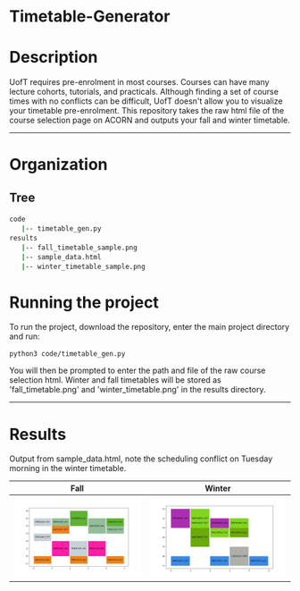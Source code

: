 # Timetable-Generator

# Description
UofT requires pre-enrolment in most courses. Courses can have many lecture cohorts, tutorials, and practicals. Although finding a set of course times with no conflicts can be difficult, UofT doesn't allow you to visualize your timetable pre-enrolment. This repository takes the raw html file of the course selection page on ACORN and outputs your fall and winter timetable.

---
# Organization

## Tree
```bash
code
   |-- timetable_gen.py
results
   |-- fall_timetable_sample.png
   |-- sample_data.html
   |-- winter_timetable_sample.png
```
# Running the project

To run the project, download the repository, enter the main project directory and run:
```
python3 code/timetable_gen.py
```
You will then be prompted to enter the path and file of the raw course selection html. Winter and fall timetables will be stored as 'fall_timetable.png' and 'winter_timetable.png' in the results directory.

---
# Results
Output from sample_data.html, note the scheduling conflict on Tuesday morning in the winter timetable.

Fall                   |  Winter                  |
:-------------------------:|:-------------------------:|
![](https://github.com/CameronKerr/Timetable-Generator/blob/main/results/fall_timetable_sample.png)  |  ![](https://github.com/CameronKerr/Timetable-Generator/blob/main/results/winter_timetable_sample.png) | 

